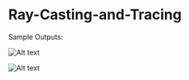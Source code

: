 # Ray-Casting-and-Tracing

Sample Outputs: 

![Alt text](https://scontent.fdac27-2.fna.fbcdn.net/v/t1.15752-9/333872109_1376555276502962_2318441257924466214_n.jpg?_nc_cat=106&ccb=1-7&_nc_sid=ae9488&_nc_ohc=3Fb-N75Me50AX-Wl0U6&_nc_ht=scontent.fdac27-2.fna&oh=03_AdTMs0aw21JZjNDXF1WoE-93Du8aBD1lGKrMHUdf1QY4Iw&oe=6426AE04)


![Alt text](https://scontent.fdac27-2.fna.fbcdn.net/v/t1.15752-9/334565252_757459129318675_4291541872112033991_n.jpg?_nc_cat=100&ccb=1-7&_nc_sid=ae9488&_nc_ohc=F4ImLsY1wXwAX-5ZAAc&_nc_ht=scontent.fdac27-2.fna&oh=03_AdTSJ5hTkHG1BKl99ybgttPwKmZFIQwc7FkM-g2HC5LPgA&oe=6426B9E3)
